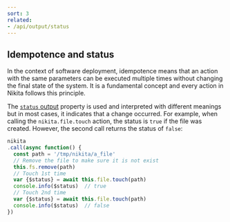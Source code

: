 ```yaml
---
sort: 3
related:
- /api/output/status
---
```


## Idempotence and status

In the context of software deployment, idempotence means that an action with the same parameters can be executed multiple times without changing the final state of the system. It is a fundamental concept and every action in Nikita follows this principle.

The [`status` output](/current/api/output/status) property is used and interpreted with different meanings but in most cases, it indicates that a change occurred. For example, when calling the `nikita.file.touch` action, the status is `true` if the file was created. However, the second call returns the status of `false`:

```js
nikita
.call(async function() {
  const path = '/tmp/nikita/a_file'
  // Remove the file to make sure it is not exist
  this.fs.remove(path)
  // Touch 1st time
  var {$status} = await this.file.touch(path)
  console.info($status)  // true
  // Touch 2nd time
  var {$status} = await this.file.touch(path)
  console.info($status)  // false
})
```
